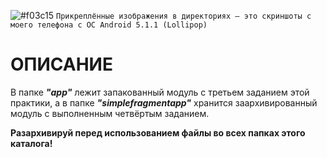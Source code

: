 ![#f03c15](https://via.placeholder.com/15/f03c15/000000?text="+") `Прикреплённые изображения в директориях — это скриншоты с моего телефона с ОС Android 5.1.1 (Lollipop)`

# ОПИСАНИЕ

<p>В папке <b><i>"app"</i></b> лежит запакованный модуль с третьем заданием этой практики, а в папке <b><i>"simplefragmentapp"</i></b> хранится заархивированный модуль с выполненным четвёртым заданием.</p>

<p><b>Разархивируй перед использованием файлы во всех папках этого каталога!</b></p>
